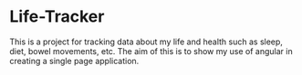 # Life-Tracker
This is a project for tracking data about my life and health such as sleep, diet, bowel movements, etc. The aim of this is to show my use of angular in creating a single page application.
